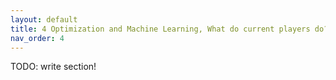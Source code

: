 ```yaml
---
layout: default
title: 4 Optimization and Machine Learning, What do current players do?
nav_order: 4
---
```



TODO: write section!

